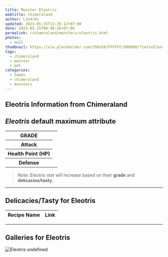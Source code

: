```yaml
---
title: Monster Eleotris
webtitle: chimeraland
author: L3n4r0x
updated: 2023-05-25T13:35:12+07:00
date: 2023-05-25T00:40:10+07:00
permalink: /chimeraland/monsters/eleotris.html
photos:
  - null
thumbnail: https://via.placeholder.com/550x50/FFFFFF/000000/?text=Eleotris
tags:
  - chimeraland
  - monster
  - pet
categories:
  - Games
  - chimeraland
  - monsters
---
```


<link
  rel="stylesheet"
  href="https://rawcdn.githack.com/dimaslanjaka/Web-Manajemen/870a349/css/bootstrap-5-3-0-alpha3-wrapper.css"
/>
<section id="bootstrap-wrapper">
  <div data-bs-theme="dark">
    <h2>Eleotris Information from Chimeraland</h2>
    <h2 id="attribute"><i>Eleotris</i> default maximum attribute</h2>
    <div class="row">
      <div class="col mb-2">
        <div class="card">
          <div class="card-body">
            <table>
              <tr>
                <th>GRADE</th>
                <td><br /></td>
              </tr>
              <tr>
                <th>Attack</th>
                <td></td>
              </tr>
              <tr>
                <th>Health Point (HP)</th>
                <td></td>
              </tr>
              <tr>
                <th>Defense</th>
                <td></td>
              </tr>
            </table>
          </div>
        </div>
      </div>
    </div>
    <blockquote>
      Note: Eleotris stat will increase based on their <b>grade</b> and
      <b>delicacies/tasty</b>.
    </blockquote>
    <hr />
    <h2 id="delicacies">Delicacies/Tasty for Eleotris</h2>
    <div class="card">
      <div class="card-body">
        <div class="table-responsive">
          <table class="table table-striped">
            <thead>
              <tr>
                <th>Recipe Name</th>
                <th>Link</th>
              </tr>
            </thead>
            <tbody></tbody>
          </table>
        </div>
      </div>
    </div>
    <hr />
    <div id="gallery">
      <h2>Galleries for Eleotris</h2>
      <div class="row">
        <div class="col-lg-6 col-12">
          <img
            src="https://www.webmanajemen.com/undefined"
            alt="Eleotris undefined"
          />
        </div>
      </div>
    </div>
  </div>
</section>